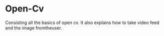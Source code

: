 # Open-Cv
Consisting all the basics of open cv. It also explains how to take video feed and the image fromtheuser.

